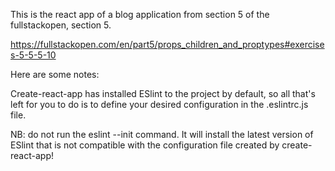 This is the react app of a blog application from section 5 of the fullstackopen, section 5.

https://fullstackopen.com/en/part5/props_children_and_proptypes#exercises-5-5-5-10


Here are some notes:

Create-react-app has installed ESlint to the project by default, so all that's left for you to do is to define your desired configuration in the .eslintrc.js file.

NB: do not run the eslint --init command. It will install the latest version of ESlint that is not compatible with the configuration file created by create-react-app!

